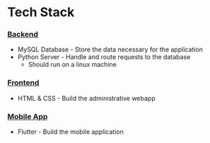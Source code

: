 # Tech Stack
### [Backend](https://github.com/KarlMarx4701/In-Class-Behavior-Analyzer-Backend/blob/master/README.md)
* MySQL Database - Store the data necessary for the application  
* Python Server - Handle and route requests to the database  
  * Should run on a linux machine

### [Frontend](https://github.com/Tebbee/In-Class-Behavior-Analyzer-FrontEnd)
* HTML & CSS - Build the administrative webapp

### [Mobile App](https://github.com/Tebbee/In-Class-Behavior-Analyzer-MobileApp/blob/master/README.md)  
* Flutter - Build the mobile application
